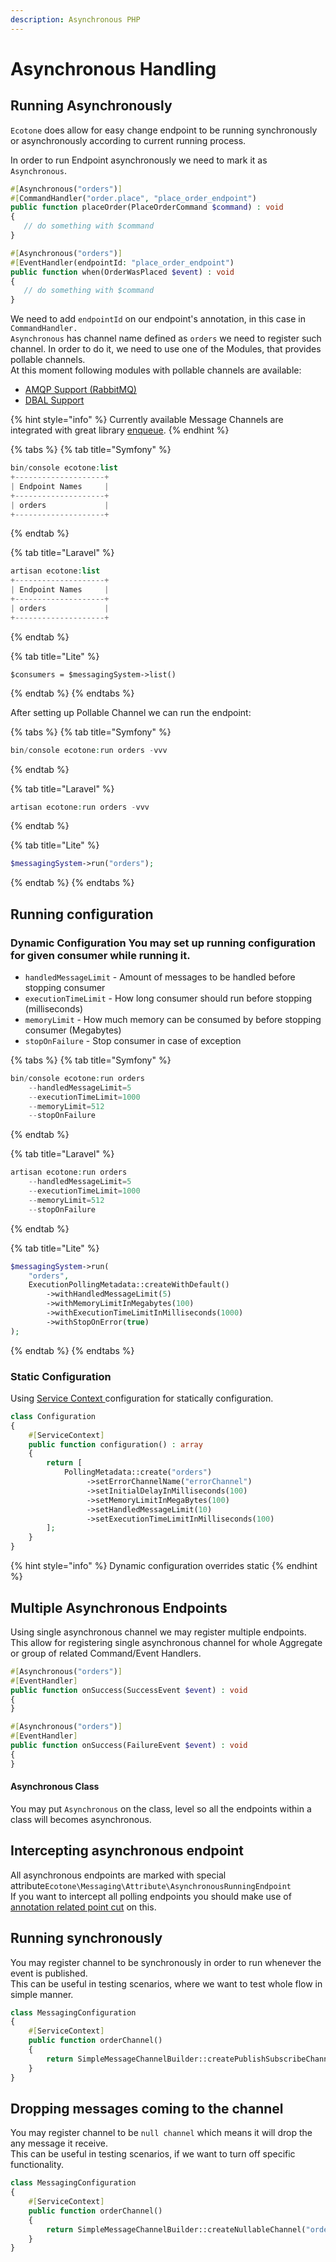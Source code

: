 ```yaml
---
description: Asynchronous PHP
---
```


# Asynchronous Handling

## Running Asynchronously

`Ecotone` does allow for easy change endpoint to be running synchronously or asynchronously according to current running process.

In order to run Endpoint asynchronously we need to mark it as `Asynchronous`.

```php
#[Asynchronous("orders")]
#[CommandHandler("order.place", "place_order_endpoint")
public function placeOrder(PlaceOrderCommand $command) : void
{
   // do something with $command
}
```

```php
#[Asynchronous("orders")]
#[EventHandler(endpointId: "place_order_endpoint")
public function when(OrderWasPlaced $event) : void
{
   // do something with $command
}
```

We need to add `endpointId` on our endpoint's annotation, in this case in `CommandHandler.`   
`Asynchronous` has channel name defined as `orders` we need to register such channel. In order to do it, we need to use one of the Modules, that provides pollable channels.   
At this moment following modules with pollable channels are available:

* [AMQP Support \(RabbitMQ\)](../modules/amqp-support-rabbitmq.md#message-channel)
* [DBAL Support](../modules/dbal-support.md#message-channel)

{% hint style="info" %}
Currently available Message Channels are integrated with great library [enqueue](https://github.com/php-enqueue/enqueue).
{% endhint %}

{% tabs %}
{% tab title="Symfony" %}
```php
bin/console ecotone:list
+--------------------+
| Endpoint Names     |
+--------------------+
| orders             |
+--------------------+
```
{% endtab %}

{% tab title="Laravel" %}
```php
artisan ecotone:list
+--------------------+
| Endpoint Names     |
+--------------------+
| orders             |
+--------------------+
```
{% endtab %}

{% tab title="Lite" %}
```
$consumers = $messagingSystem->list()
```
{% endtab %}
{% endtabs %}

After setting up Pollable Channel we can run the endpoint:

{% tabs %}
{% tab title="Symfony" %}
```php
bin/console ecotone:run orders -vvv
```
{% endtab %}

{% tab title="Laravel" %}
```php
artisan ecotone:run orders -vvv
```
{% endtab %}

{% tab title="Lite" %}
```php
$messagingSystem->run("orders");
```
{% endtab %}
{% endtabs %}

## Running configuration

### Dynamic Configuration  You may set up running configuration for given consumer while running it.

* `handledMessageLimit` - Amount of messages to be handled before stopping consumer
* `executionTimeLimit` - How long consumer should run before stopping \(milliseconds\)
* `memoryLimit` - How much memory can be consumed by before stopping consumer \(Megabytes\)
* `stopOnFailure` - Stop consumer in case of exception

{% tabs %}
{% tab title="Symfony" %}
```php
bin/console ecotone:run orders 
    --handledMessageLimit=5 
    --executionTimeLimit=1000 
    --memoryLimit=512
    --stopOnFailure
```
{% endtab %}

{% tab title="Laravel" %}
```php
artisan ecotone:run orders
    --handledMessageLimit=5 
    --executionTimeLimit=1000 
    --memoryLimit=512
    --stopOnFailure
```
{% endtab %}

{% tab title="Lite" %}
```php
$messagingSystem->run(
    "orders", 
    ExecutionPollingMetadata::createWithDefault()
        ->withHandledMessageLimit(5)
        ->withMemoryLimitInMegabytes(100)
        ->withExecutionTimeLimitInMilliseconds(1000)
        ->withStopOnError(true)
);
```
{% endtab %}
{% endtabs %}

### Static Configuration

Using [Service Context ](../messaging/service-application-configuration.md)configuration for statically configuration.

```php
class Configuration
{    
    #[ServiceContext]
    public function configuration() : array
    {
        return [
            PollingMetadata::create("orders")
                 ->setErrorChannelName("errorChannel")
                 ->setInitialDelayInMilliseconds(100)
                 ->setMemoryLimitInMegaBytes(100)
                 ->setHandledMessageLimit(10)
                 ->setExecutionTimeLimitInMilliseconds(100)
        ];
    }
}
```

{% hint style="info" %}
Dynamic configuration overrides static
{% endhint %}

## Multiple Asynchronous Endpoints

Using single asynchronous channel we may register multiple endpoints.   
This allow for registering single asynchronous channel for whole Aggregate or group of related Command/Event Handlers. 

```php
#[Asynchronous("orders")]
#[EventHandler]
public function onSuccess(SuccessEvent $event) : void
{
}

#[Asynchronous("orders")]
#[EventHandler]
public function onSuccess(FailureEvent $event) : void
{
}
```

#### Asynchronous Class

You may put `Asynchronous` on the class, level so all the endpoints within a class will becomes asynchronous.

##  Intercepting asynchronous endpoint

All asynchronous endpoints are marked with special attribute`Ecotone\Messaging\Attribute\AsynchronousRunningEndpoint`   
If you want to intercept all polling endpoints you should make use of [annotation related point cut](interceptors.md#pointcut) on this.

## Running synchronously

You may register channel to be synchronously in order to run whenever the event is published.  
This can be useful in testing scenarios, where we want to test whole flow in simple manner.

```php
class MessagingConfiguration
{
    #[ServiceContext] 
    public function orderChannel()
    {
        return SimpleMessageChannelBuilder::createPublishSubscribeChannel("orders");
    }
}
```

## Dropping messages coming to the channel

You may register channel to be `null channel` which means it will drop the any message it receive.  
This can be useful in testing scenarios, if we want to turn off specific functionality.

```php
class MessagingConfiguration
{
    #[ServiceContext] 
    public function orderChannel()
    {
        return SimpleMessageChannelBuilder::createNullableChannel("orders");
    }
}
```

